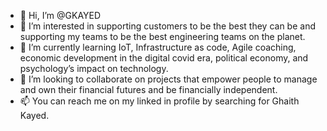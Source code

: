 - 👋 Hi, I’m @GKAYED
- 👀 I’m interested in supporting customers to be the best they can be and supporting my teams to be the best engineering teams on the planet.
- 🌱 I’m currently learning IoT, Infrastructure as code, Agile coaching, economic development in the digital covid era, political economy, and psychology’s impact on technology.
- 💞️ I’m looking to collaborate on projects that empower people to manage and own their financial futures and be financially independent.
- 📫 You can reach me on my linked in profile by searching for Ghaith Kayed.

<!---
GKAYED/GKAYED is a ✨ special ✨ repository because its `README.md` (this file) appears on your GitHub profile.
You can click the Preview link to take a look at your changes.
--->
